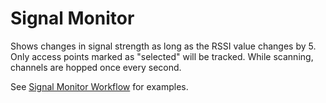 # Signal Monitor
Shows changes in signal strength as long as the RSSI value changes by 5. Only access points marked as "selected" will be tracked. While scanning, channels are hopped once every second.

See [Signal Monitor Workflow](signal-monitor-workflow) for examples.